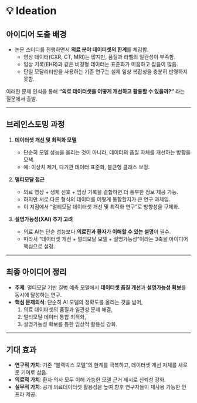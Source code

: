 # 💡 Ideation

## 아이디어 도출 배경
- 논문 스터디를 진행하면서 **의료 분야 데이터셋의 한계**를 체감함.  
  - 영상 데이터(CXR, CT, MRI)는 많지만, 품질과 라벨의 일관성이 부족함.  
  - 임상 기록(EHR)과 같은 비정형 데이터는 표준화가 미흡하고 잡음이 많음.  
  - 단일 모달리티만을 사용하는 기존 연구는 실제 임상 복잡성을 충분히 반영하지 못함.

이러한 문제 인식을 통해 **“의료 데이터셋을 어떻게 개선하고 활용할 수 있을까?”** 라는 질문에서 출발.

---

## 브레인스토밍 과정
1. **데이터셋 개선 및 최적화 모델**
   - 단순히 모델 성능을 올리는 것이 아니라, 데이터의 품질 자체를 개선하는 방향을 모색.
   - 예: 이상치 제거, 다기관 데이터 표준화, 불균형 클래스 보정.

2. **멀티모달 접근**
   - 의료 영상 + 생체 신호 + 임상 기록을 결합하면 더 풍부한 정보 제공 가능.
   - 하지만 서로 다른 형식의 데이터를 어떻게 통합할지가 큰 연구 과제임.
   - 이 지점에서 “멀티모달 데이터셋 개선 및 최적화 연구”로 방향성을 구체화.

3. **설명가능성(XAI) 추가 고려**
   - 의료 AI는 단순 성능보다 **의료진과 환자가 이해할 수 있는 설명**이 필수.
   - 따라서 “데이터셋 개선 + 멀티모달 모델 + 설명가능성”이라는 3축을 아이디어 핵심으로 설정.

---

## 최종 아이디어 정리
- **주제**: 멀티모달 기반 질병 예측 모델에서 **데이터셋 품질 개선**과 **설명가능성 확보**를 동시에 달성하는 연구.  
- **핵심 문제의식**: 단순히 AI 모델의 정확도를 올리는 것을 넘어,  
  1) 의료 데이터셋의 품질과 일관성 문제 해결,  
  2) 멀티모달 데이터 통합 최적화,  
  3) 설명가능성 확보를 통한 임상적 활용성 강화.  

---

## 기대 효과
- **연구적 가치**: 기존 “블랙박스 모델”의 한계를 극복하고, 데이터셋 개선 자체를 새로운 기여로 삼음.  
- **의료적 가치**: 환자·의사 모두 이해 가능한 모델 근거 제시로 신뢰성 강화.  
- **실무적 가치**: 공개 의료데이터셋 활용성을 높여 향후 연구자들이 재사용 가능한 인프라 제공.

